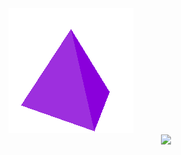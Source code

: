 <img align="center" src="pfp.gif">
<a>
  <center><img align="center" src="https://github-readme-stats.vercel.app/api?username=xgladius&count_private=true&show_icons=true&theme=material-palenight"/></center>
</a>
